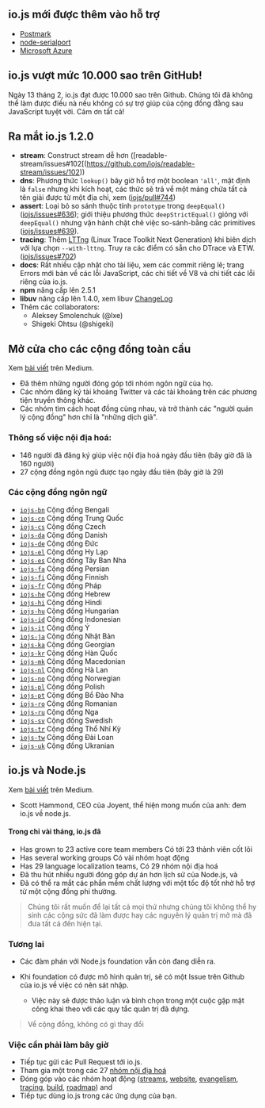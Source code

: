 ## io.js mới được thêm vào hỗ trợ
* [Postmark](http://blog.postmarkapp.com/post/110829734198/its-official-were-getting-cozy-with-node-js)
* [node-serialport](https://github.com/voodootikigod/node-serialport/issues/439)
* [Microsoft Azure](http://azure.microsoft.com/en-us/documentation/articles/web-sites-nodejs-iojs/)

## io.js vượt mức 10.000 sao trên GitHub!
Ngày 13 tháng 2, io.js đạt được 10.000 sao trên Github. Chúng tôi đã không thể làm được điều nà nếu không có sự trợ giúp của cộng đồng đằng sau JavaScript tuyệt vời. Cảm ơn tất cả!

## Ra mắt io.js 1.2.0
* **stream**: Construct stream dễ hơn ([readable-stream/issues#102[(https://github.com/iojs/readable-stream/issues/102))
* **dns**: Phương thức `lookup()` bây giờ hỗ trợ một boolean `'all'`, mặt định là `false` nhưng khi kích hoạt, các thức sẽ trả về một mảng chứa tất cả tên giải được từ một địa chỉ, xem ([iojs/pull#744](https://github.com/iojs/io.js/pull/744))
* **assert**: Loại bỏ so sánh thuộc tính `prototype` trong `deepEqual()` ([iojs/issues#636](https://github.com/iojs/io.js/pull/636)); giới thiệu phương thức `deepStrictEqual()` gióng với `deepEqual()` nhưng vận hành chặt chẽ việc so-sánh-bằng các primitives ([iojs/issues#639](https://github.com/iojs/io.js/pull/639)).
* **tracing**: Thêm [LTTng](http://lttng.org/) (Linux Trace Toolkit Next Generation) khi biên dịch với lựa chọn `--with-lttng`. Truy ra các điểm có sẵn cho DTrace và ETW. ([iojs/issues#702](https://github.com/iojs/io.js/pull/702))
* **docs**: Rất nhiều cập nhật cho tài liệu, xem các commit riêng lẽ; trang Errors mới bàn về các lỗi JavaScript, các chi tiết về V8 và chi tiết các lỗi riêng của io.js.
* **npm** nâng cấp lên 2.5.1
* **libuv** nâng cấp lên 1.4.0, xem libuv [ChangeLog](https://github.com/libuv/libuv/blob/v1.x/ChangeLog)
* Thêm các collaborators:
  * Aleksey Smolenchuk (@lxe)
  * Shigeki Ohtsu (@shigeki)

## Mở cửa cho các cộng đồng toàn cầu
Xem [bài viết](https://medium.com/@mikeal/how-io-js-built-a-146-person-27-language-localization-effort-in-one-day-65e5b1c49a62) trên Medium.
* Đã thêm những người đóng góp tới nhóm ngôn ngữ của họ.
* Các nhóm đăng ký tài khoảng Twitter và các tài khoảng trên các phương tiện truyền thông khác.
* Các nhóm tìm cách hoạt đồng cùng nhau, và trở thành các "người quản lý cộng đồng" hơn chỉ là "những dịch giả".

### Thông số việc nội địa hoá:

* 146 người đã đăng ký giúp việc nội địa hoá ngày đầu tiên (bây giờ đã là 160 người)
* 27 cộng đồng ngôn ngũ được tạo ngày đầu tiên (bây giờ là 29)

### Các cộng đồng ngôn ngữ

* [`iojs-bn`](https://github.com/iojs/iojs-bn) Cộng đồng Bengali 
* [`iojs-cn`](https://github.com/iojs/iojs-cn) Cộng đồng Trung Quốc
* [`iojs-cs`](https://github.com/iojs/iojs-cs) Cộng đồng Czech 
* [`iojs-da`](https://github.com/iojs/iojs-da) Cộng đồng Danish 
* [`iojs-de`](https://github.com/iojs/iojs-de) Cộng đồng Đức 
* [`iojs-el`](https://github.com/iojs/iojs-el) Cộng đồng Hy Lạp
* [`iojs-es`](https://github.com/iojs/iojs-es) Cộng đồng Tây Ban Nha
* [`iojs-fa`](https://github.com/iojs/iojs-fa) Cộng đồng Persian 
* [`iojs-fi`](https://github.com/iojs/iojs-fi) Cộng đồng Finnish 
* [`iojs-fr`](https://github.com/iojs/iojs-fr) Cộng đồng Pháp
* [`iojs-he`](https://github.com/iojs/iojs-he) Cộng đồng Hebrew 
* [`iojs-hi`](https://github.com/iojs/iojs-hi) Cộng đồng Hindi 
* [`iojs-hu`](https://github.com/iojs/iojs-hu) Cộng đồng Hungarian 
* [`iojs-id`](https://github.com/iojs/iojs-id) Cộng đồng Indonesian 
* [`iojs-it`](https://github.com/iojs/iojs-it) Cộng đồng Ý
* [`iojs-ja`](https://github.com/iojs/iojs-ja) Cộng đồng Nhật Bản
* [`iojs-ka`](https://github.com/iojs/iojs-ka) Cộng đồng Georgian 
* [`iojs-kr`](https://github.com/iojs/iojs-kr) Cộng đồng Hàn Quốc
* [`iojs-mk`](https://github.com/iojs/iojs-mk) Cộng đồng Macedonian 
* [`iojs-nl`](https://github.com/iojs/iojs-nl) Cộng đồng Hà Lan
* [`iojs-no`](https://github.com/iojs/iojs-no) Cộng đồng Norwegian 
* [`iojs-pl`](https://github.com/iojs/iojs-pl) Cộng đồng Polish 
* [`iojs-pt`](https://github.com/iojs/iojs-pt) Cộng đồng Bồ Đào Nha
* [`iojs-ro`](https://github.com/iojs/iojs-ro) Cộng đồng Romanian 
* [`iojs-ru`](https://github.com/iojs/iojs-ru) Cộng đồng Nga
* [`iojs-sv`](https://github.com/iojs/iojs-sv) Cộng đồng Swedish 
* [`iojs-tr`](https://github.com/iojs/iojs-tr) Cộng đồng Thổ Nhĩ Kỳ
* [`iojs-tw`](https://github.com/iojs/iojs-tw) Cộng đồng Đài Loan
* [`iojs-uk`](https://github.com/iojs/iojs-uk) Cộng đồng Ukranian 

## io.js và Node.js
Xem [bài viết](https://medium.com/@iojs/io-js-and-a-node-js-foundation-4e14699fb7be) trên Medium.
* Scott Hammond, CEO của Joyent, thể hiện mong muốn của anh: đem io.js về node.js.

#### Trong chỉ vài tháng, io.js đã
* Has grown to 23 active core team members Có tới 23 thành viên cốt lõi
* Has several working groups Có vài nhóm hoạt động
* Has 29 language localization teams, Có 29 nhóm nội địa hoá
* Đã thu hút nhiều người đóng góp dự án hơn lịch sử của Node.js, và
* Đã có thể ra mắt các phần mềm chất lượng với một tốc độ tốt nhờ hỗ trợ từ một cộng đồng phi thường.

> Chúng tôi rất muốn để lại tất cả mọi thứ nhưng chúng tôi không thể hy sinh các cộng sức đã làm được hay các nguyên lý quản trị mở mà đã đưa tất cả đến hiện tại.

### Tương lai
* Các đàm phán với Node.js foundation vẫn còn đang diễn ra.
* Khi foundation có được mô hình quản trị, sẽ có một Issue trên Github của io.js về việc có nên sát nhập.

  * Việc này sẽ được thảo luận và bình chọn trong một cuộc gặp mặt công khai theo với các quy tắc quản trị đã dựng.

> Về cộng đồng, không có gì thay đổi

### Việc cần phải làm bây giờ
* Tiếp tục gửi các Pull Request tới io.js.
* Tham gia một trong các 27 [nhóm nội địa hoá](https://github.com/iojs/website/issues/125)
* Đóng góp vào các nhóm hoạt động ([streams](https://github.com/iojs/readable-stream), [website](https://github.com/iojs/website), [evangelism](https://github.com/iojs/website/labels/evangelism), [tracing](https://github.com/iojs/tracing-wg), [build](https://github.com/iojs/build), [roadmap](https://github.com/iojs/roadmap)) and
* Tiếp tục dùng io.js trong các ứng dụng của bạn.
